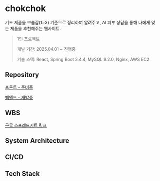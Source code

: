 # chokchok
 기초 제품을 보습감(1~3) 기준으로 정리하여 알려주고, AI 피부 상담을 통해 나에게 맞는 제품을 추천해주는 웹사이트.
> 1인 프로젝트
> 
> 개발 기간: 2025.04.01 ~ 진행중
>
> 기술 스택: React, Spring Boot 3.4.4, MySQL 9.2.0, Nginx, AWS EC2
>

## Repository
[프론트 - 준비중]()

[백엔드 - 개발중](https://github.com/Joo-v7/chokchok-backend)

## WBS
[구글 스프레드시트 링크](https://docs.google.com/spreadsheets/d/15tp6md72q8NURvAgSezNRi1rH6H4bjVt4OmPx1WsYUg/edit?usp=sharing)


## System Architecture

## CI/CD

## Tech Stack


